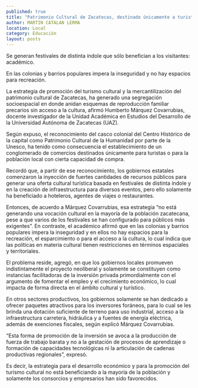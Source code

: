 ```yaml
---
published: true
title: "Patrimonio Cultural de Zacatecas, destinado únicamente a turistas y comercios: Márquez"
author: MARTIN CATALAN LERMA
location: Local
category: Educación
layout: posts
---
```


Se generan festivales de distinta índole que sólo benefician a los visitantes: académico.

En las colonias y barrios populares impera la inseguridad y no hay espacios para recreación.

La estrategia de promoción del turismo cultural y la mercantilización del patrimonio cultural de Zacatecas, ha generado una segregación socioespacial en donde anidan esquemas de reproducción familiar precarios sin acceso a la cultura, afirmó Humberto Márquez Covarrubias, docente investigador de la Unidad Académica en Estudios del Desarrollo de la Universidad Autónoma de Zacatecas (UAZ).

Según expuso, el reconocimiento del casco colonial del Centro Histórico de la capital como Patrimonio Cultural de la Humanidad por parte de la Unesco, ha tenido como consecuencia el establecimiento de un conglomerado de comercios destinados únicamente para turistas o para la población local con cierta capacidad de compra.

Recordó que, a partir de ese reconocimiento, los gobiernos estatales comenzaron la inyección de fuertes cantidades de recursos públicos para generar una oferta cultural turística basada en festivales de distinta índole y en la creación de infraestructura para diversos eventos, pero ello solamente ha beneficiado a hoteleros, agentes de viajes o restaurantes.

Entonces, de acuerdo a Márquez Covarrubias, esa estrategia “no está generando una vocación cultural en la mayoría de la población zacatecana, pese a que varios de los festivales se han configurado para públicos más exigentes”.
En contraste, el académico afirmó que en las colonias y barrios populares impera la inseguridad y en ellos no hay espacios para la recreación, el esparcimiento o para el acceso a la cultura, lo cual indica que las políticas en materia cultural tienen restricciones en términos espaciales y territoriales.

El problema reside, agregó, en que los gobiernos locales promueven indistintamente el proyecto neoliberal y solamente se constituyen como instancias facilitadoras de la inversión privada primordialmente con el argumento de fomentar el empleo y el crecimiento económico, lo cual impacta de forma directa en el ámbito cultural y turístico.

En otros sectores productivos, los gobiernos solamente se han dedicado a ofrecer paquetes atractivos para los inversores foráneos, para lo cual se les brinda una dotación suficiente de terreno para uso industrial, acceso a la infraestructura carretera, hidráulica y a fuentes de energía eléctrica, además de exenciones fiscales, según explicó Márquez Covarrubias.

“Esta forma de promoción de la inversión se avoca a la producción de fuerza de trabajo barata y no a la gestación de procesos de aprendizaje o formación de capacidades tecnológicas ni la articulación de cadenas productivas regionales”, expresó.

Es decir, la estrategia para el desarrollo económico y para la promoción del turismo cultural no está beneficiando a la mayoría de la población y solamente los consorcios y empresarios han sido favorecidos.

